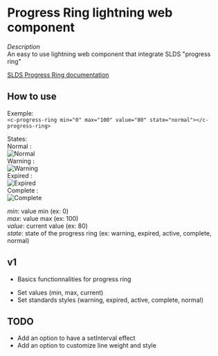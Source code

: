 # Progress Ring lightning web component

*Description*  
An easy to use lightning web component that integrate SLDS "progress ring"  

[SLDS Progress Ring documentation](https://www.lightningdesignsystem.com/components/progress-ring/)

## How to use  
Exemple:  
`<c-progress-ring min="0" max="100" value="80" state="normal"></c-progress-ring>`  

States:  
Normal :  
![Normal](https://github.com/texei/progress-ring/blob/master/assets/img1.png)  
Warning :  
![Warning](https://github.com/texei/progress-ring/blob/master/assets/img2.png)     
Expired :  
![Expired](https://github.com/texei/progress-ring/blob/master/assets/img3.png)  
Complete :  
![Complete](https://github.com/texei/progress-ring/blob/master/assets/img4.png)  

_min_: value min (ex: 0)  
_max_: value max (ex: 100)  
_value_: current value (ex: 80)  
_state_: state of the progress ring (ex: warning, expired, active, complete, normal)  
  
## v1  
  
* Basics functionnalities for progress ring  
- Set values (min, max, current)  
- Set standards styles (warning, expired, active, complete, normal)  
  
  
## TODO  
* Add an option to have a setInterval effect  
* Add an option to customize line weight and style  
